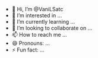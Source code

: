 - 👋 Hi, I’m @VaniLSatc
- 👀 I’m interested in ...
- 🌱 I’m currently learning ...
- 💞️ I’m looking to collaborate on ...
- 📫 How to reach me ...
- 😄 Pronouns: ...
- ⚡ Fun fact: ...

<!---
VaniLSatc/VaniLSatc is a ✨ special ✨ repository because its `README.md` (this file) appears on your GitHub profile.
You can click the Preview link to take a look at your changes.
--->
